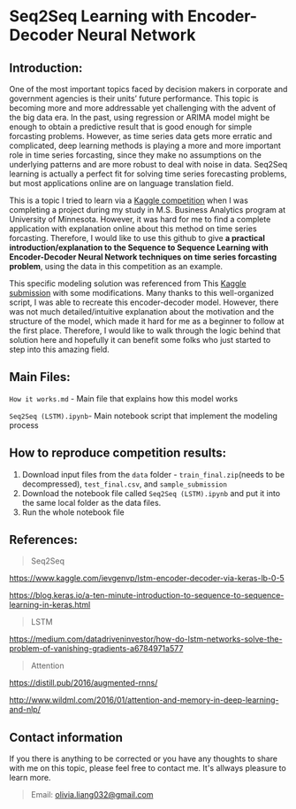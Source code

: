 # Seq2Seq Learning with Encoder-Decoder Neural Network


## Introduction:

One of the most important topics faced by decision makers in corporate and government agencies is their units’ future performance. This topic is becoming more and more addressable yet challenging with the advent of the big data era. In the past, using regression or ARIMA model might be enough to obtain a predictive result that is good enough for simple forcasting problems. However, as time series data gets more erratic and complicated, deep learning methods is playing a more and more important role in time series forcasting, since they make no assumptions on the underlying patterns and are more robust to deal with noise in data. Seq2Seq learning is actually a perfect fit for solving time series forecasting problems, but most applications online are on language translation field. 

This is a topic I tried to learn via a [Kaggle competition](https://www.kaggle.com/c/recruit-restaurant-visitor-forecasting) when I was completing a project during my study in M.S. Business Analytics program at University of Minnesota. However, it was hard for me to find a complete application with explanation online about this method on time series forcasting. Therefore, I would like to use this github to give **a practical introduction/explanation to the Sequence to Sequence Learning with Encoder-Decoder Neural Network techniques on time series forcasting problem**, using the data in this competition as an example. 

This specific modeling solution was referenced from This [Kaggle submission](https://www.kaggle.com/ievgenvp/lstm-encoder-decoder-via-keras-lb-0-5/output#L505) with some modifications. Many thanks to this well-organized script, I was able to recreate this encoder-decoder model. However, there was not much detailed/intuitive explanation about the motivation and the structure of the model, which made it hard for me as a beginner to follow at the first place. Therefore, I would like to walk through the logic behind that solution here and hopefully it can benefit some folks who just started to step into this amazing field.


## Main Files:

`How it works.md` - Main file that explains how this model works

`Seq2Seq (LSTM).ipynb`- Main notebook script that implement the modeling process

## How to reproduce competition results:
1. Download input files from the `data` folder - `train_final.zip`(needs to be decompressed), `test_final.csv`, and `sample_submission`
2. Download the notebook file called `Seq2Seq (LSTM).ipynb` and put it into the same local folder as the data files.
3. Run the whole notebook file

## References:
>Seq2Seq

https://www.kaggle.com/ievgenvp/lstm-encoder-decoder-via-keras-lb-0-5

https://blog.keras.io/a-ten-minute-introduction-to-sequence-to-sequence-learning-in-keras.html

>LSTM

https://medium.com/datadriveninvestor/how-do-lstm-networks-solve-the-problem-of-vanishing-gradients-a6784971a577

>Attention

https://distill.pub/2016/augmented-rnns/

http://www.wildml.com/2016/01/attention-and-memory-in-deep-learning-and-nlp/


## Contact information

If you there is anything to be corrected or you have any thoughts to share with me on this topic, please feel free to contact me. It's allways pleasure to learn more.
>Email: olivia.liang032@gmail.com

